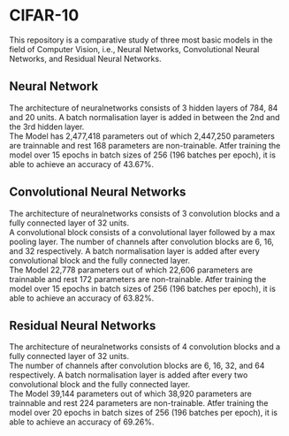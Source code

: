 # CIFAR-10<br>
This repository is a comparative study of three most basic models in the field of Computer Vision, i.e., Neural Networks, Convolutional Neural Networks, and Residual Neural Networks.<br>

## Neural Network<br>
The architecture of neuralnetworks consists of 3 hidden layers of 784, 84 and 20 units. A batch normalisation layer is added in between the 2nd and the 3rd hidden layer.<br>
The Model has 2,477,418 parameters out of which 2,447,250 parameters are trainnable and rest 168 parameters are non-trainable. Atfer training the model over 15 epochs in batch sizes of 256 (196 batches per epoch), it is able to achieve an accuracy of 43.67%.<br>

## Convolutional Neural Networks<br>
The architecture of neuralnetworks consists of 3 convolution blocks and a fully connected layer of 32 units.<br> 
A convolutional block consists of a convolutional layer followed by a max pooling layer. The number of channels after convolution blocks are 6, 16, and 32 respectively. A batch normalisation layer is added after every convolutional block and the fully connected layer.<br>
The Model 22,778 parameters out of which 22,606 parameters are trainnable and rest 172 parameters are non-trainable. Atfer training the model over 15 epochs in batch sizes of 256 (196 batches per epoch), it is able to achieve an accuracy of 63.82%.<br>

## Residual Neural Networks<br>
The architecture of neuralnetworks consists of 4 convolution blocks and a fully connected layer of 32 units.<br> 
The number of channels after convolution blocks are 6, 16, 32, and 64 respectively. A batch normalisation layer is added after every two convolutional block and the fully connected layer.<br>
The Model 39,144 parameters out of which 38,920 parameters are trainnable and rest 224 parameters are non-trainable. Atfer training the model over 20 epochs in batch sizes of 256 (196 batches per epoch), it is able to achieve an accuracy of 69.26%.<br>
